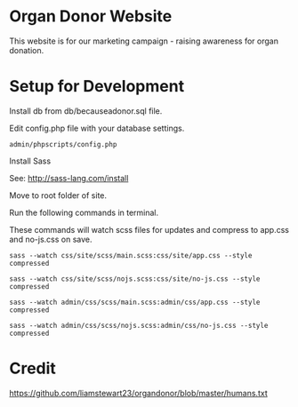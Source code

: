 # Organ Donor Website

This website is for our marketing campaign - raising awareness for organ donation.

# Setup for Development

Install db from db/becauseadonor.sql file.

Edit config.php file with your database settings.

```
admin/phpscripts/config.php
```
Install Sass

See: http://sass-lang.com/install

Move to root folder of site.

Run the following commands in terminal.

These commands will watch scss files for updates and compress to app.css and no-js.css on save.

```
sass --watch css/site/scss/main.scss:css/site/app.css --style compressed
```

```
sass --watch css/site/scss/nojs.scss:css/site/no-js.css --style compressed
```

```
sass --watch admin/css/scss/main.scss:admin/css/app.css --style compressed
```

```
sass --watch admin/css/scss/nojs.scss:admin/css/no-js.css --style compressed
```
# Credit

https://github.com/liamstewart23/organdonor/blob/master/humans.txt
